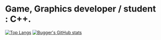 # Game, Graphics developer / student : C++.
[![Top Langs](https://github-readme-stats.vercel.app/api/top-langs/?username=Bugger525&theme=onedark&langs_count=3)](https://github.com/Bugger525/github-readme-stats)
[![Bugger's GitHub stats](https://github-readme-stats.vercel.app/api?username=Bugger525&theme=onedark)](https://github.com/Bugger525/github-readme-stats)
